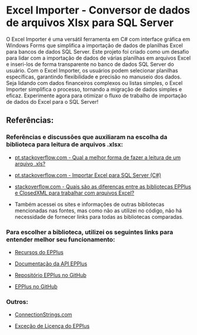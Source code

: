 # Excel Importer - Conversor de dados de arquivos Xlsx para SQL Server

O Excel Importer é uma versátil ferramenta em C# com interface gráfica em Windows Forms que simplifica a importação de dados de planilhas Excel para bancos de dados SQL Server. Este projeto foi criado como um desafio para lidar com a importação de dados de várias planilhas em arquivos Excel e inseri-los de forma transparente no banco de dados SQL Server do usuário. Com o Excel Importer, os usuários podem selecionar planilhas específicas, garantindo flexibilidade e precisão no manuseio dos dados. Seja lidando com dados financeiros complexos ou listas simples, o Excel Importer simplifica o processo, tornando a migração de dados simples e eficaz. Experimente agora para otimizar o fluxo de trabalho de importação de dados do Excel para o SQL Server!

## Referências:

### Referências e discussões que auxiliaram na escolha da biblioteca para leitura de arquivos .xlsx:

- [pt.stackoverflow.com - Qual a melhor forma de fazer a leitura de um arquivo .xls?](https://pt.stackoverflow.com/questions/15590/qual-a-melhor-forma-de-fazer-a-leitura-de-um-arquivo-xls)

- [pt.stackoverflow.com - Importar Excel para SQL Server (C#)](https://pt.stackoverflow.com/questions/121767/importar-excel-para-sql-server-c)

- [stackoverflow.com - Quais são as diferenças entre as bibliotecas EPPlus e ClosedXML para trabalhar com arquivos Excel?](https://stackoverflow.com/questions/10501528/what-are-the-differences-between-the-epplus-and-closedxml-libraries-for-working)

- Também acessei os sites e informações de outras bibliotecas mencionadas nas fontes, mas como não as utilizei no código, não há necessidade de fornecer links para todas as bibliotecas comparadas.

### Para escolher a biblioteca, utilizei os seguintes links para entender melhor seu funcionamento:

- [Recursos do EPPlus](https://epplussoftware.com/pt/Developers/Features)

- [Documentação da API EPPlus](https://epplussoftware.com/docs/5.8/api/OfficeOpenXml.html)

- [Repositório EPPlus no GitHub](https://github.com/JanKallman/EPPlus)

- [EPPlus no GitHub](https://github.com/EPPlusSoftware/EPPlus)

### Outros:

- [ConnectionStrings.com](https://www.connectionstrings.com/)

- [Exceção de Licença do EPPlus](https://www.epplussoftware.com/en/Developers/LicenseException)